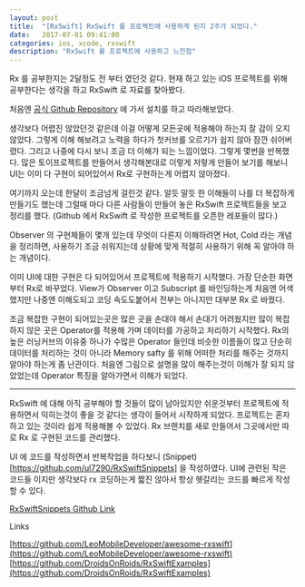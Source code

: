 ```yaml
---
layout: post
title:  "[RxSwift] RxSwift 를 프로젝트에 사용하게 된지 2주가 되었다."
date:   2017-07-01 09:41:00
categories: ios, xcode, rxswift
description: "RxSwift 를 프로젝트에 사용하고 느낀점"
---
```


Rx 를 공부한지는 2달정도 전 부터 였던것 같다. 현재 하고 있는 iOS 프로젝트를 위해 공부한다는 생각을 하고 RxSwift 로 자료를 찾아봤다. 

처음엔 [공식 Github Repository](https://github.com/ReactiveX/RxSwift/) 에 가서 설치를 하고 따라해보았다. 

생각보다 어렵진 않았던것 같은데 이걸 어떻게 모든곳에 적용해야 하는지 잘 감이 오지 않았다. 그렇게 이해 해보려고 노력을 하다가 첫커브를 오르기가 쉽지 않아 잠깐 쉬어버렸다. 그리고 나중에 다시 보니 조금 더 이해가 되는 느낌이었다. 그렇게 몇번을 반복했다. 많은 토이프로젝트를 만들어서 생각해본대로 이렇게 저렇게 만들어 보기를 해보니 UI는 이미 다 구현이 되어있어서 Rx로 구현하는게 어렵지 않아졌다.

여기까지 오는데 한달이 조금넘게 걸린것 같다. 알듯 말듯 한 이해들이 나를 더 복잡하게 만들기도 했는데 그럴때 마다 다른 사람들이 만들어 놓은 RxSwift 프로젝트들을 보고 정리를 했다. (Github 에서 RxSwift 로 작성한 프로젝트를 오픈한 레포들이 많다.) 

Observer 의 구현체들이 몇개 있는데 무엇이 다른지 이해하려면 Hot, Cold 라는 개념을 정리하면, 사용하기 조금 쉬워지는데 상황에 맞게 적절히 사용하기 위해 꼭 알아야 하는 개념이다.

이미 UI에 대한 구현은 다 되어있어서 프로젝트에 적용하기 시작했다. 가장 단순한 화면부터 Rx로 바꾸었다.
View가 Observer 이고 Subscript 를 바인딩하는게 처음엔 어색했지만 나중엔 이해도되고 코딩 속도도붙어서 전부는 아니지만 대부분 Rx 로 바꿨다.

조금 복잡한 구현이 되어있는곳은 많은 곳을 손대야 해서 손대기 어려웠지만 많이 복잡하지 않은 곳은 Operator를 적용해 가며 데이터를 가공하고 처리하기 시작했다. Rx의 높은 러닝커브의 이유중 하나가 수많은 Operator 들인데 비슷한 이름들이 많고 단순히 데이터를 처리하는 것이 아니라 Memory safty 를 위해 어떠한 처리를 해주는 것까지 알아야 하는게 좀 난관이다. 처음엔 그림으로 설명을 많이 해주는것이 이해가 잘 되지 않았었는데 Operator 특징을 알아가면서 이해가 되었다.

---

RxSwift 에 대해 아직 공부해야 할 것들이 많이 남아있지만 쉬운것부터 프로젝트에 적용하면서 익히는것이 좋을 것 같다는 생각이 들어서 시작하게 되었다. 프로젝트는 혼자 하고 있는 것이라 쉽게 적용해볼 수 있었다. Rx 브랜치를 새로 만들어서 그곳에서만 따로 Rx 로 구현된 코드를 관리했다. 

UI 에 코드를 작성하면서 반복작업을 하다보니 (Snippet)[https://github.com/ul7290/RxSwiftSnippets] 을 작성하였다. UI에 관련된 작은 코드들 이지만 생각보다 rx 코딩하는게 짧진 않아서 항상 헷갈리는 코드를 빠르게 작성 할 수 있다.


[RxSwiftSnippets Github Link](https://github.com/ul7290/RxSwiftSnippets)

Links

[https://github.com/LeoMobileDeveloper/awesome-rxswift](https://github.com/LeoMobileDeveloper/awesome-rxswift) 
[https://github.com/DroidsOnRoids/RxSwiftExamples](https://github.com/DroidsOnRoids/RxSwiftExamples)

